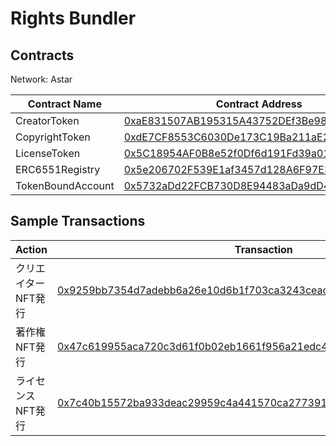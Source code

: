 # Rights Bundler

## Contracts
Network: Astar

|  Contract Name  |  Contract Address  |
| ---- | ---- |
| CreatorToken | [0xaE831507AB195315A43752DEf3Be98dFa15A8e01](https://blockscout.com/astar/address/0xaE831507AB195315A43752DEf3Be98dFa15A8e01#code) |
| CopyrightToken  | [0xdE7CF8553C6030De173C19Ba211aE2569bed6479](https://blockscout.com/astar/address/0xdE7CF8553C6030De173C19Ba211aE2569bed6479#code) |
| LicenseToken | [0x5C18954AF0B8e52f0Df6d191Fd39a01741B6D46a](https://blockscout.com/astar/address/0x5C18954AF0B8e52f0Df6d191Fd39a01741B6D46a#code) |
| ERC6551Registry | [0x5e206702F539E1af3457d128A6F97E3ba35aEf1E](https://blockscout.com/astar/address/0x5e206702F539E1af3457d128A6F97E3ba35aEf1E#code) |
| TokenBoundAccount | [0x5732aDd22FCB730D8E94483aDa9dD4Bd6797213b](https://blockscout.com/astar/address/0x5732aDd22FCB730D8E94483aDa9dD4Bd6797213b#code) |

## Sample Transactions

|  Action  |  Transaction  |
| ---- | ---- |
| クリエイターNFT発行 | [0x9259bb7354d7adebb6a26e10d6b1f703ca3243ceacb1c72aadc97ca1ba35279e](https://blockscout.com/astar/tx/0x9259bb7354d7adebb6a26e10d6b1f703ca3243ceacb1c72aadc97ca1ba35279e) |
| 著作権NFT発行 | [0x47c619955aca720c3d61f0b02eb1661f956a21edc4bbdef6d1e0fb8dacca72ff](https://blockscout.com/astar/tx/0x47c619955aca720c3d61f0b02eb1661f956a21edc4bbdef6d1e0fb8dacca72ff) |
| ライセンスNFT発行 | [0x7c40b15572ba933deac29959c4a441570ca277391ed8052dec299e36411ebbab](https://blockscout.com/astar/tx/0x7c40b15572ba933deac29959c4a441570ca277391ed8052dec299e36411ebbab) |